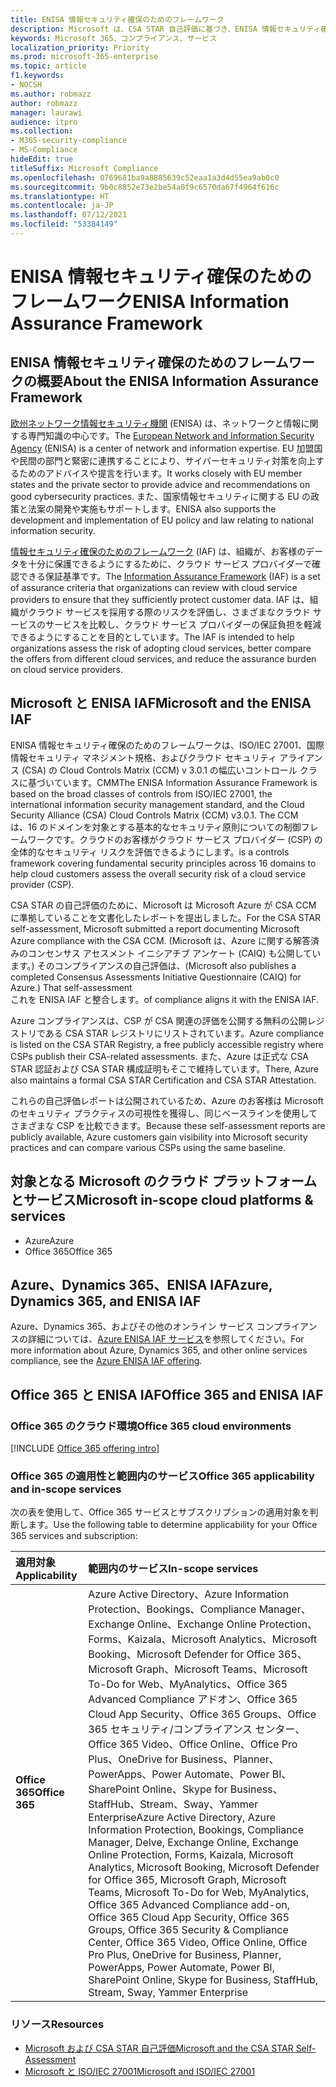 ```yaml
---
title: ENISA 情報セキュリティ確保のためのフレームワーク
description: Microsoft は、CSA STAR 自己評価に基づき、ENISA 情報セキュリティ確保のためのフレームワークのリスク評価ツールと整合します。
keywords: Microsoft 365、コンプライアンス、サービス
localization_priority: Priority
ms.prod: microsoft-365-enterprise
ms.topic: article
f1.keywords:
- NOCSH
ms.author: robmazz
author: robmazz
manager: laurawi
audience: itpro
ms.collection:
- M365-security-compliance
- MS-Compliance
hideEdit: true
titleSuffix: Microsoft Compliance
ms.openlocfilehash: 0769681ba9a8885639c52eaa1a3d4d55ea9ab0c0
ms.sourcegitcommit: 9b0c8852e73e2be54a0f9c6570da67f4964f616c
ms.translationtype: HT
ms.contentlocale: ja-JP
ms.lasthandoff: 07/12/2021
ms.locfileid: "53384149"
---
```

# <a name="enisa-information-assurance-framework"></a><span data-ttu-id="9334f-104">ENISA 情報セキュリティ確保のためのフレームワーク</span><span class="sxs-lookup"><span data-stu-id="9334f-104">ENISA Information Assurance Framework</span></span>

## <a name="about-the-enisa-information-assurance-framework"></a><span data-ttu-id="9334f-105">ENISA 情報セキュリティ確保のためのフレームワークの概要</span><span class="sxs-lookup"><span data-stu-id="9334f-105">About the ENISA Information Assurance Framework</span></span>

<span data-ttu-id="9334f-106">[欧州ネットワーク情報セキュリティ機関](https://www.enisa.europa.eu/) (ENISA) は、ネットワークと情報に関する専門知識の中心です。</span><span class="sxs-lookup"><span data-stu-id="9334f-106">The [European Network and Information Security Agency](https://www.enisa.europa.eu/) (ENISA) is a center of network and information expertise.</span></span> <span data-ttu-id="9334f-107">EU 加盟国や民間の部門と緊密に連携することにより、サイバーセキュリティ対策を向上するためのアドバイスや提言を行います。</span><span class="sxs-lookup"><span data-stu-id="9334f-107">It works closely with EU member states and the private sector to provide advice and recommendations on good cybersecurity practices.</span></span> <span data-ttu-id="9334f-108">また、国家情報セキュリティに関する EU の政策と法案の開発や実施もサポートします。</span><span class="sxs-lookup"><span data-stu-id="9334f-108">ENISA also supports the development and implementation of EU policy and law relating to national information security.</span></span>

<span data-ttu-id="9334f-109">[情報セキュリティ確保のためのフレームワーク](https://www.enisa.europa.eu/publications/cloud-computing-information-assurance-framework) (IAF) は、組織が、お客様のデータを十分に保護できるようにするために、クラウド サービス プロバイダーで確認できる保証基準です。</span><span class="sxs-lookup"><span data-stu-id="9334f-109">The [Information Assurance Framework](https://www.enisa.europa.eu/publications/cloud-computing-information-assurance-framework) (IAF) is a set of assurance criteria that organizations can review with cloud service providers to ensure that they sufficiently protect customer data.</span></span> <span data-ttu-id="9334f-110">IAF は、組織がクラウド サービスを採用する際のリスクを評価し、さまざまなクラウド サービスのサービスを比較し、クラウド サービス プロバイダーの保証負担を軽減できるようにすることを目的としています。</span><span class="sxs-lookup"><span data-stu-id="9334f-110">The IAF is intended to help organizations assess the risk of adopting cloud services, better compare the offers from different cloud services, and reduce the assurance burden on cloud service providers.</span></span>

## <a name="microsoft-and-the-enisa-iaf"></a><span data-ttu-id="9334f-111">Microsoft と ENISA IAF</span><span class="sxs-lookup"><span data-stu-id="9334f-111">Microsoft and the ENISA IAF</span></span>

<span data-ttu-id="9334f-p103">ENISA 情報セキュリティ確保のためのフレームワークは、ISO/IEC 27001、国際情報セキュリティ マネジメント規格、およびクラウド セキュリティ アライアンス (CSA) の Cloud Controls Matrix (CCM) v 3.0.1 の幅広いコントロール クラスに基づいています。CMM</span><span class="sxs-lookup"><span data-stu-id="9334f-p103">The ENISA Information Assurance Framework is based on the broad classes of controls from ISO/IEC 27001, the international information security management standard, and the Cloud Security Alliance (CSA) Cloud Controls Matrix (CCM) v3.0.1. The CCM</span></span>  
<span data-ttu-id="9334f-114">は、16 のドメインを対象とする基本的なセキュリティ原則についての制御フレームワークです。クラウドのお客様がクラウド サービス プロバイダー (CSP) の全体的なセキュリティ リスクを評価できるようにします。</span><span class="sxs-lookup"><span data-stu-id="9334f-114">is a controls framework covering fundamental security principles across 16 domains to help cloud customers assess the overall security risk of a cloud service provider (CSP).</span></span>

<span data-ttu-id="9334f-115">CSA STAR の自己評価のために、Microsoft は Microsoft Azure が CSA CCM に準拠していることを文書化したレポートを提出しました。</span><span class="sxs-lookup"><span data-stu-id="9334f-115">For the CSA STAR self-assessment, Microsoft submitted a report documenting Microsoft Azure compliance with the CSA CCM.</span></span> <span data-ttu-id="9334f-116">(Microsoft は、Azure に関する解答済みのコンセンサス アセスメント イニシアチブ アンケート (CAIQ) も公開しています。) そのコンプライアンスの自己評価は、</span><span class="sxs-lookup"><span data-stu-id="9334f-116">(Microsoft also publishes a completed Consensus Assessments Initiative Questionnaire (CAIQ) for Azure.) That self-assessment</span></span>  
<span data-ttu-id="9334f-117">これを ENISA IAF と整合します。</span><span class="sxs-lookup"><span data-stu-id="9334f-117">of compliance aligns it with the ENISA IAF.</span></span>

<span data-ttu-id="9334f-118">Azure コンプライアンスは、CSP が CSA 関連の評価を公開する無料の公開レジストリである CSA STAR レジストリにリストされています。</span><span class="sxs-lookup"><span data-stu-id="9334f-118">Azure compliance is listed on the CSA STAR Registry, a free publicly accessible registry where CSPs publish their CSA-related assessments.</span></span> <span data-ttu-id="9334f-119">また、Azure は正式な CSA STAR 認証および CSA STAR 構成証明もそこで維持しています。</span><span class="sxs-lookup"><span data-stu-id="9334f-119">There, Azure also maintains a formal CSA STAR Certification and CSA STAR Attestation.</span></span>

<span data-ttu-id="9334f-120">これらの自己評価レポートは公開されているため、Azure のお客様は Microsoft のセキュリティ プラクティスの可視性を獲得し、同じベースラインを使用してさまざまな CSP を比較できます。</span><span class="sxs-lookup"><span data-stu-id="9334f-120">Because these self-assessment reports are publicly available, Azure customers gain visibility into Microsoft security practices and can compare various CSPs using the same baseline.</span></span>

## <a name="microsoft-in-scope-cloud-platforms--services"></a><span data-ttu-id="9334f-121">対象となる Microsoft のクラウド プラットフォームとサービス</span><span class="sxs-lookup"><span data-stu-id="9334f-121">Microsoft in-scope cloud platforms & services</span></span>

- <span data-ttu-id="9334f-122">Azure</span><span class="sxs-lookup"><span data-stu-id="9334f-122">Azure</span></span>
- <span data-ttu-id="9334f-123">Office 365</span><span class="sxs-lookup"><span data-stu-id="9334f-123">Office 365</span></span>

## <a name="azure-dynamics-365-and-enisa-iaf"></a><span data-ttu-id="9334f-124">Azure、Dynamics 365、ENISA IAF</span><span class="sxs-lookup"><span data-stu-id="9334f-124">Azure, Dynamics 365, and ENISA IAF</span></span>

<span data-ttu-id="9334f-125">Azure、Dynamics 365、およびその他のオンライン サービス コンプライアンスの詳細については、[Azure ENISA IAF サービス](/azure/compliance/offerings/offering-eu-enisa-iaf)を参照してください。</span><span class="sxs-lookup"><span data-stu-id="9334f-125">For more information about Azure, Dynamics 365, and other online services compliance, see the [Azure ENISA IAF offering](/azure/compliance/offerings/offering-eu-enisa-iaf).</span></span>

## <a name="office-365-and-enisa-iaf"></a><span data-ttu-id="9334f-126">Office 365 と ENISA IAF</span><span class="sxs-lookup"><span data-stu-id="9334f-126">Office 365 and ENISA IAF</span></span>

### <a name="office-365-cloud-environments"></a><span data-ttu-id="9334f-127">Office 365 のクラウド環境</span><span class="sxs-lookup"><span data-stu-id="9334f-127">Office 365 cloud environments</span></span>

[!INCLUDE [Office 365 offering intro](../includes/o365-offering-introduction.md)]

### <a name="office-365-applicability-and-in-scope-services"></a><span data-ttu-id="9334f-128">Office 365 の適用性と範囲内のサービス</span><span class="sxs-lookup"><span data-stu-id="9334f-128">Office 365 applicability and in-scope services</span></span>

<span data-ttu-id="9334f-129">次の表を使用して、Office 365 サービスとサブスクリプションの適用対象を判断します。</span><span class="sxs-lookup"><span data-stu-id="9334f-129">Use the following table to determine applicability for your Office 365 services and subscription:</span></span>

| <span data-ttu-id="9334f-130">**適用対象**</span><span class="sxs-lookup"><span data-stu-id="9334f-130">**Applicability**</span></span> | <span data-ttu-id="9334f-131">**範囲内のサービス**</span><span class="sxs-lookup"><span data-stu-id="9334f-131">**In-scope services**</span></span> |
|:------------------|:----------------------|
| <span data-ttu-id="9334f-132">**Office 365**</span><span class="sxs-lookup"><span data-stu-id="9334f-132">**Office 365**</span></span> | <span data-ttu-id="9334f-133">Azure Active Directory、Azure Information Protection、Bookings、Compliance Manager、Exchange Online、Exchange Online Protection、Forms、Kaizala、Microsoft Analytics、Microsoft Booking、Microsoft Defender for Office 365、Microsoft Graph、Microsoft Teams、Microsoft To-Do for Web、MyAnalytics、Office 365 Advanced Compliance アドオン、Office 365 Cloud App Security、Office 365 Groups、Office 365 セキュリティ/コンプライアンス センター、Office 365 Video、Office Online、Office Pro Plus、OneDrive for Business、Planner、PowerApps、Power Automate、Power BI、SharePoint Online、Skype for Business、StaffHub、Stream、Sway、Yammer Enterprise</span><span class="sxs-lookup"><span data-stu-id="9334f-133">Azure Active Directory, Azure Information Protection, Bookings, Compliance Manager, Delve, Exchange Online, Exchange Online Protection, Forms, Kaizala, Microsoft Analytics, Microsoft Booking, Microsoft Defender for Office 365, Microsoft Graph, Microsoft Teams, Microsoft To-Do for Web, MyAnalytics, Office 365 Advanced Compliance add-on, Office 365 Cloud App Security, Office 365 Groups, Office 365 Security & Compliance Center, Office 365 Video, Office Online, Office Pro Plus, OneDrive for Business, Planner, PowerApps, Power Automate, Power BI, SharePoint Online, Skype for Business, StaffHub, Stream, Sway, Yammer Enterprise</span></span> |

### <a name="resources"></a><span data-ttu-id="9334f-134">リソース</span><span class="sxs-lookup"><span data-stu-id="9334f-134">Resources</span></span>

- [<span data-ttu-id="9334f-135">Microsoft および CSA STAR 自己評価</span><span class="sxs-lookup"><span data-stu-id="9334f-135">Microsoft and the CSA STAR Self-Assessment</span></span>](offering-csa-star-self-assessment.md)
- [<span data-ttu-id="9334f-136">Microsoft と ISO/IEC 27001</span><span class="sxs-lookup"><span data-stu-id="9334f-136">Microsoft and ISO/IEC 27001</span></span>](offering-ISO-27001.md)
